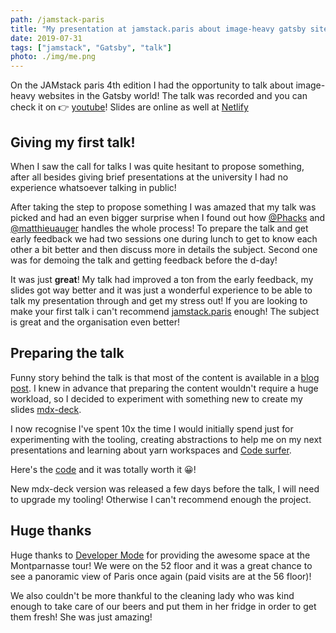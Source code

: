 ```yaml
---
path: /jamstack-paris
title: "My presentation at jamstack.paris about image-heavy gatsby sites!"
date: 2019-07-31
tags: ["jamstack", "Gatsby", "talk"]
photo: ./img/me.png
---
```


On the JAMstack paris 4th edition I had the opportunity to talk about image-heavy websites in the Gatsby world! The talk was recorded and you can check it on 👉 [youtube](https://www.youtube.com/watch?v=ki49yOxFMLs&t)! Slides are online as well at [Netlify](https://jamstack-paris-oorestisime.netlify.com)

## Giving my first talk!

When I saw the call for talks I was quite hesitant to propose something, after all besides giving brief presentations at the university I had no experience whatsoever talking in public!

After taking the step to propose something I was amazed that my talk was picked and had an even bigger surprise when I found out how [@Phacks](https://twitter.com/Phacks) and [@matthieuauger](https://twitter.com/matthieuauger) handles the whole process! To prepare the talk and get early feedback we had two sessions one during lunch to get to know each other a bit better and then discuss more in details the subject. Second one was for demoing the talk and getting feedback before the d-day!

It was just **great**! My talk had improved a ton from the early feedback, my slides got way better and it was just a wonderful experience to be able to talk my presentation through and get my stress out! If you are looking to make your first talk i can't recommend [jamstack.paris](https://jamstack.paris) enough! The subject is great and the organisation even better!

## Preparing the talk

Funny story behind the talk is that most of the content is available in a [blog post](/build-on-circleci-deploy-netlify). I knew in advance that preparing the content wouldn't require a huge workload, so I decided to experiment with something new to create my slides [mdx-deck](https://github.com/jxnblk/mdx-deck/).

I now recognise I've spent 10x the time I would initially spend just for experimenting with the tooling, creating abstractions to help me on my next presentations and learning about yarn workspaces and [Code surfer](https://github.com/pomber/code-surfer/).

Here's the [code](https://github.com/oorestisime/slides/) and it was totally worth it 😀!

New mdx-deck version was released a few days before the talk, I will need to upgrade my tooling! Otherwise I can't recommend enough the project.

## Huge thanks

Huge thanks to [Developer Mode](https://developermode.com/) for providing the awesome space at the Montparnasse tour! We were on the 52 floor and it was a great chance to see a panoramic view of Paris once again (paid visits are at the 56 floor)!

We also couldn't be more thankful to the cleaning lady who was kind enough to take care of our beers and put them in her fridge in order to get them fresh! She was just amazing!
